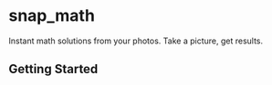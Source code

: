 # snap_math

Instant math solutions from your photos. Take a picture, get results.

## Getting Started
